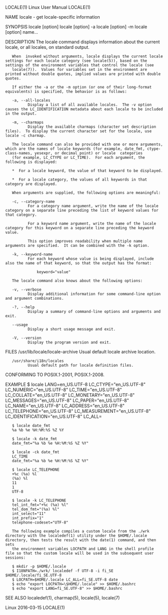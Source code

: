 LOCALE(1)                                                                                     Linux User Manual                                                                                     LOCALE(1)



NAME
       locale - get locale-specific information

SYNOPSIS
       locale [option]
       locale [option] -a
       locale [option] -m
       locale [option] name...

DESCRIPTION
       The locale command displays information about the current locale, or all locales, on standard output.

       When  invoked without arguments, locale displays the current locale settings for each locale category (see locale(5)), based on the settings of the environment variables that control the locale (see
       locale(7)).  Values for variables set in the environment are printed without double quotes, implied values are printed with double quotes.

       If either the -a or the -m option (or one of their long-format equivalents) is specified, the behavior is as follows:

       -a, --all-locales
              Display a list of all available locales.  The -v option causes the LC_IDENTIFICATION metadata about each locale to be included in the output.

       -m, --charmaps
              Display the available charmaps (character set description files).  To display the current character set for the locale, use locale -c charmap.

       The locale command can also be provided with one or more arguments, which are the names of locale keywords (for example, date_fmt, ctype-class-names, yesexpr, or decimal_point) or locale  categories
       (for example, LC_CTYPE or LC_TIME).  For each argument, the following is displayed:

       *  For a locale keyword, the value of that keyword to be displayed.

       *  For a locale category, the values of all keywords in that category are displayed.

       When arguments are supplied, the following options are meaningful:

       -c, --category-name
              For a category name argument, write the name of the locale category on a separate line preceding the list of keyword values for that category.

              For a keyword name argument, write the name of the locale category for this keyword on a separate line preceding the keyword value.

              This option improves readability when multiple name arguments are specified.  It can be combined with the -k option.

       -k, --keyword-name
              For each keyword whose value is being displayed, include also the name of that keyword, so that the output has the format:

                  keyword="value"

       The locale command also knows about the following options:

       -v, --verbose
              Display additional information for some command-line option and argument combinations.

       -?, --help
              Display a summary of command-line options and arguments and exit.

       --usage
              Display a short usage message and exit.

       -V, --version
              Display the program version and exit.

FILES
       /usr/lib/locale/locale-archive
              Usual default locale archive location.

       /usr/share/i18n/locales
              Usual default path for locale definition files.

CONFORMING TO
       POSIX.1-2001, POSIX.1-2008.

EXAMPLE
       $ locale
       LANG=en_US.UTF-8
       LC_CTYPE="en_US.UTF-8"
       LC_NUMERIC="en_US.UTF-8"
       LC_TIME="en_US.UTF-8"
       LC_COLLATE="en_US.UTF-8"
       LC_MONETARY="en_US.UTF-8"
       LC_MESSAGES="en_US.UTF-8"
       LC_PAPER="en_US.UTF-8"
       LC_NAME="en_US.UTF-8"
       LC_ADDRESS="en_US.UTF-8"
       LC_TELEPHONE="en_US.UTF-8"
       LC_MEASUREMENT="en_US.UTF-8"
       LC_IDENTIFICATION="en_US.UTF-8"
       LC_ALL=

       $ locale date_fmt
       %a %b %e %H:%M:%S %Z %Y

       $ locale -k date_fmt
       date_fmt="%a %b %e %H:%M:%S %Z %Y"

       $ locale -ck date_fmt
       LC_TIME
       date_fmt="%a %b %e %H:%M:%S %Z %Y"

       $ locale LC_TELEPHONE
       +%c (%a) %l
       (%a) %l
       11
       1
       UTF-8

       $ locale -k LC_TELEPHONE
       tel_int_fmt="+%c (%a) %l"
       tel_dom_fmt="(%a) %l"
       int_select="11"
       int_prefix="1"
       telephone-codeset="UTF-8"

       The following example compiles a custom locale from the ./wrk directory with the localedef(1) utility under the $HOME/.locale directory, then tests the result with the date(1) command, and then sets
       the environment variables LOCPATH and LANG in the shell profile file so that the custom locale will be used in the subsequent user sessions:

       $ mkdir -p $HOME/.locale
       $ I18NPATH=./wrk/ localedef -f UTF-8 -i fi_SE $HOME/.locale/fi_SE.UTF-8
       $ LOCPATH=$HOME/.locale LC_ALL=fi_SE.UTF-8 date
       $ echo "export LOCPATH=\$HOME/.locale" >> $HOME/.bashrc
       $ echo "export LANG=fi_SE.UTF-8" >> $HOME/.bashrc

SEE ALSO
       localedef(1), charmap(5), locale(5), locale(7)



Linux                                                                                             2016-03-15                                                                                        LOCALE(1)

